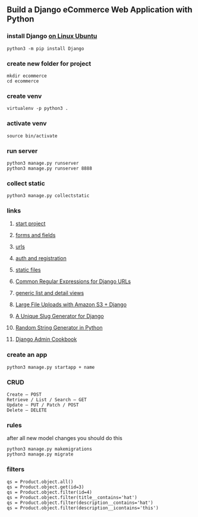 ## Build a Django eCommerce Web Application with Python

### install Django [on Linux Ubuntu](https://www.codingforentrepreneurs.com/blog/install-django-on-linux-ubuntu/)
```
python3 -m pip install Django
```

### create new folder for project
```
mkdir ecommerce
cd ecommerce
```

### create venv
```
virtualenv -p python3 .
```

### activate venv
```
source bin/activate
```

### run server
```
python3 manage.py runserver
python3 manage.py runserver 8888
```

### collect static
```
python3 manage.py collectstatic
```

### links
1. [start project](https://realpython.com/customize-django-admin-python/)
1. [forms and fields](https://docs.djangoproject.com/en/3.1/ref/forms/fields/)
1. [urls](https://docs.djangoproject.com/en/3.1/topics/http/urls/)
1. [auth and registration](https://docs.djangoproject.com/en/3.1/topics/auth/default/)
1. [static files](https://docs.djangoproject.com/en/3.1/howto/static-files/)
1. [Common Regular Expressions for Django URLs](https://www.codingforentrepreneurs.com/blog/common-regular-expressions-for-django-urls)
1. [generic list and detail views](https://developer.mozilla.org/en-US/docs/Learn/Server-side/Django/Generic_views)
1. [Large File Uploads with Amazon S3 + Django](https://www.codingforentrepreneurs.com/blog/large-file-uploads-with-amazon-s3-django/)
1. [A Unique Slug Generator for Django](https://www.codingforentrepreneurs.com/blog/a-unique-slug-generator-for-django/)
1. [Random String Generator in Python](https://www.codingforentrepreneurs.com/blog/random-string-generator-in-python/)

1. [Django Admin Cookbook](https://books.agiliq.com/projects/django-admin-cookbook/en/latest/index.html)

### create an app
```
python3 manage.py startapp + name
```

### CRUD
```
Create — POST
Retrieve / List / Search — GET
Update — PUT / Patch / POST
Delete — DELETE
```

### rules
after all new model changes you should do this
```
python3 manage.py makemigrations
python3 manage.py migrate
```

### filters
```
qs = Product.object.all()
qs = Product.object.get(id=3)
qs = Product.object.filter(id=4)
qs = Product.object.filter(title__contains='hat')
qs = Product.object.filter(description__contains='hat')
qs = Product.object.filter(description__icontains='this')
```
